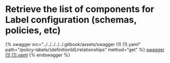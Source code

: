 # Retrieve the list of components for Label configuration (schemas, policies, etc)

{% swagger src="../../../../../.gitbook/assets/swagger (1) (1).yaml" path="/policy-labels/{definitionId}/relationships" method="get" %}
[swagger (1) (1).yaml](<../../../../../.gitbook/assets/swagger (1) (1).yaml>)
{% endswagger %}

